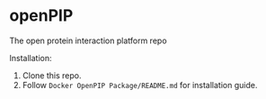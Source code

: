 # openPIP
The open protein interaction platform repo

Installation:
1. Clone this repo.
2. Follow `Docker OpenPIP Package/README.md` for installation guide.
